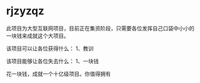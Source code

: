 # rjzyzqz
此项目为大型互联网项目，目前正在集资阶段，只需要各位发挥自己口袋中小小的一块钱来成就这个大项目。   



该项目可以让各位获得什么： 
1、教训 


该项目能够让各位失去什么： 
1、一块钱

花一块钱，成就一个十亿级项目。你值得拥有

